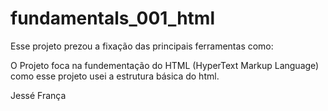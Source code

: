 # fundamentals_001_html

Esse projeto prezou a fixação das principais ferramentas como:

<Inspetor de elementos>
<Estrutura do HTML>
<Tags>
<Atributos das Tags>
<Textos>
<Lista Ordenadas e Não Ordenadas>
<Links>

O Projeto foca na fundementação do HTML (HyperText Markup Language)
como esse projeto usei a estrutura básica do html.

Jessé França